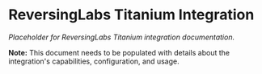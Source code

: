 # ReversingLabs Titanium Integration

*Placeholder for ReversingLabs Titanium integration documentation.*

**Note:** This document needs to be populated with details about the integration's capabilities, configuration, and usage.
